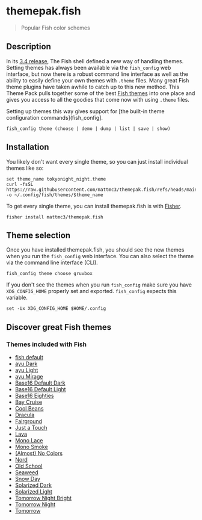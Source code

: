 # themepak.fish

> Popular Fish color schemes

## Description

In its [3.4 release][fish_3_4], The Fish shell defined a new way of handling themes. Setting themes has always been available via the `fish_config` web interface, but now there is a robust command line interface as well as the ability to easily define your own themes with `.theme` files. Many great Fish theme plugins have taken awhile to catch up to this new method. This Theme Pack pulls together some of the best [Fish themes][gh-topic-fish-theme] into one place and gives you access to all the goodies that come now with using `.theme` files.

Setting up themes this way gives support for [the built-in theme configuration commands](fish_config].

```fish
fish_config theme (choose | demo | dump | list | save | show)
```

## Installation

You likely don't want every single theme, so you can just install individual themes like so:

```fish
set theme_name tokyonight_night.theme
curl -fsSL https://raw.githubusercontent.com/mattmc3/themepak.fish/refs/heads/main/themes/$theme_name -o ~/.config/fish/themes/$theme_name
```

To get every single theme, you can install themepak.fish is with [Fisher][fisher].

```fish
fisher install mattmc3/themepak.fish
```

## Theme selection

Once you have installed themepak.fish, you should see the new themes when you run the `fish_config` web interface. You can also select the theme via the command line interface (CLI).

```fish
fish_config theme choose gruvbox
```

If you don't see the themes when you run `fish_config` make sure you have `XDG_CONFIG_HOME` properly set and exported. `fish_config` expects this variable.

```fish
set -Ux XDG_CONFIG_HOME $HOME/.config
```

## Discover great Fish themes

### Themes included with Fish

- [fish default][fish_incl_themes]
- [ayu Dark][fish_incl_themes]
- [ayu Light][fish_incl_themes]
- [ayu Mirage][fish_incl_themes]
- [Base16 Default Dark][fish_incl_themes]
- [Base16 Default Light][fish_incl_themes]
- [Base16 Eighties][fish_incl_themes]
- [Bay Cruise][fish_incl_themes]
- [Cool Beans][fish_incl_themes]
- [Dracula][fish_incl_themes]
- [Fairground][fish_incl_themes]
- [Just a Touch][fish_incl_themes]
- [Lava][fish_incl_themes]
- [Mono Lace][fish_incl_themes]
- [Mono Smoke][fish_incl_themes]
- [(Almost) No Colors][fish_incl_themes]
- [Nord][fish_incl_themes]
- [Old School][fish_incl_themes]
- [Seaweed][fish_incl_themes]
- [Snow Day][fish_incl_themes]
- [Solarized Dark][fish_incl_themes]
- [Solarized Light][fish_incl_themes]
- [Tomorrow Night Bright][fish_incl_themes]
- [Tomorrow Night][fish_incl_themes]
- [Tomorrow][fish_incl_themes]


[fish_config]:          https://fishshell.com/docs/current/cmds/fish_config.html
[fish_3_4]:             https://github.com/fish-shell/fish-shell/releases/tag/3.4.0
[fisher]:               https://github.com/jorgebucaran/fisher
[gh-topic-fish-theme]:  https://github.com/topics/fish-theme
[gruvbox]:              https://github.com/morhetz/gruvbox
[lighthaus]:            https://github.com/lighthaus-theme/fish
[tokyonight]:           https://github.com/folke/tokyonight.nvim
[fish_incl_themes]:     https://github.com/fish-shell/fish-shell/tree/master/share/tools/web_config/themes

